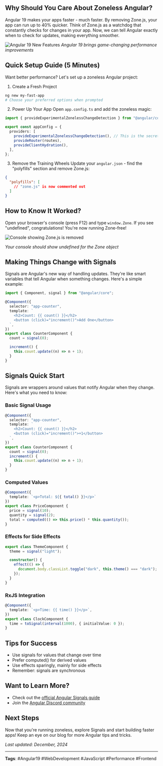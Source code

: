 ## Why Should You Care About Zoneless Angular?

Angular 19 makes your apps faster - much faster. By removing Zone.js, your app can run up to 40% quicker. Think of Zone.js as a watchdog that constantly checks for changes in your app. Now, we can tell Angular exactly when to check for updates, making everything smoother.

![Angular 19 New Features](/images/angular-19-thumbnail.webp)
_Angular 19 brings game-changing performance improvements_

## Quick Setup Guide (5 Minutes)

Want better performance? Let's set up a zoneless Angular project:

1. Create a Fresh Project

```bash
ng new my-fast-app
# Choose your preferred options when prompted
```

2. Power Up Your App
   Open `app.config.ts` and add the zoneless magic:

```typescript
import { provideExperimentalZonelessChangeDetection } from "@angular/core";

export const appConfig = {
  providers: [
    provideExperimentalZonelessChangeDetection(), // This is the secret sauce!
    provideRouter(routes),
    provideClientHydration(),
  ],
};
```

3. Remove the Training Wheels
   Update your `angular.json` - find the "polyfills" section and remove Zone.js:

```json
{
  "polyfills": [
    // "zone.js" is now commented out
  ]
}
```

## How to Know It Worked?

Open your browser's console (press F12) and type `window.Zone`. If you see "undefined", congratulations! You're now running Zone-free!

![Console showing Zone.js is removed](https://haroonsaifi.tech/images/console-log.webp)

_Your console should show undefined for the Zone object_

## Making Things Change with Signals

Signals are Angular's new way of handling updates. They're like smart variables that tell Angular when something changes. Here's a simple example:

```typescript
import { Component, signal } from "@angular/core";

@Component({
  selector: "app-counter",
  template: `
    <h2>Count: {{ count() }}</h2>
    <button (click)="increment()">Add One</button>
  `,
})
export class CounterComponent {
  count = signal(0);

  increment() {
    this.count.update((n) => n + 1);
  }
}
```

## Signals Quick Start

Signals are wrappers around values that notify Angular when they change. Here's what you need to know:

### Basic Signal Usage

```typescript
@Component({
  selector: "app-counter",
  template: `
    <h2>Count: {{ count() }}</h2>
    <button (click)="increment()">+1</button>
  `,
})
export class CounterComponent {
  count = signal(0);
  increment() {
    this.count.update((n) => n + 1);
  }
}
```

### Computed Values

```typescript
@Component({
  template: `<p>Total: ${{ total() }}</p>`
})
export class PriceComponent {
  price = signal(10);
  quantity = signal(2);
  total = computed(() => this.price() * this.quantity());
}
```

### Effects for Side Effects

```typescript
export class ThemeComponent {
  theme = signal("light");

  constructor() {
    effect(() => {
      document.body.classList.toggle("dark", this.theme() === "dark");
    });
  }
}
```

### RxJS Integration

```typescript
@Component({
  template: `<p>Time: {{ time() }}</p>`,
})
export class ClockComponent {
  time = toSignal(interval(1000), { initialValue: 0 });
}
```

## Tips for Success

- Use signals for values that change over time
- Prefer computed() for derived values
- Use effects sparingly, mainly for side effects
- Remember: signals are synchronous

## Want to Learn More?

- Check out the [official Angular Signals guide](https://angular.dev/guide/signals)
- Join the [Angular Discord community](https://discord.gg/angular)

## Next Steps

Now that you're running zoneless, explore Signals and start building faster apps! Keep an eye on our blog for more Angular tips and tricks.

_Last updated: December, 2024_

---

**Tags**: #Angular19 #WebDevelopment #JavaScript #Performance #Frontend
